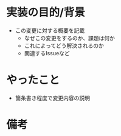 # 実装の目的/背景
- この変更に対する概要を記載
  - なぜこの変更をするのか、課題は何か
  - これによってどう解決されるのか
  - 関連するIssueなど

# やったこと
- 箇条書き程度で変更内容の説明

# 備考

